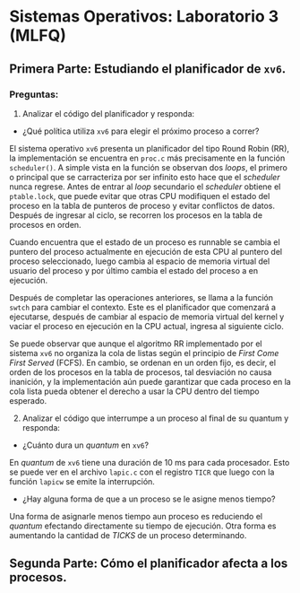 # Sistemas Operativos: Laboratorio 3 (MLFQ)

## Primera Parte: Estudiando el planificador de `xv6`.

### Preguntas:

1. Analizar el código del planificador y responda:
- ¿Qué política utiliza `xv6` para elegir el próximo proceso a correr?

El sistema operativo `xv6` presenta un planificador del tipo Round Robin (RR), la implementación se encuentra en `proc.c` más precisamente en la función `scheduler()`. A simple vista en la función se observan dos *loops*, el primero o principal que se carracteriza por ser infinito esto hace que el  *scheduler* nunca regrese. Antes de entrar al *loop* secundario el *scheduler* obtiene el `ptable.lock`, que puede evitar que otras CPU modifiquen el estado del proceso en la tabla de punteros de proceso y evitar conflictos de datos. Después de ingresar al ciclo, se recorren los procesos en la tabla de procesos en orden.

Cuando encuentra que el estado de un proceso es runnable se cambia el puntero del proceso actualmente en ejecución de esta CPU al puntero del proceso seleccionado, luego cambia al espacio de memoria virtual del usuario del proceso y por último cambia el estado del proceso a en ejecución.

Después de completar las operaciones anteriores, se llama a la función `swtch` para cambiar el contexto. Este es el planificador que comenzará a ejecutarse, después de cambiar al espacio de memoria virtual del kernel y vaciar el proceso en ejecución en la CPU actual, ingresa al siguiente ciclo.

Se puede observar que aunque el algoritmo RR implementado por el sistema `xv6` no organiza la cola de listas según el principio de *First Come First Served* (FCFS). En cambio, se ordenan en un orden fijo, es decir, el orden de los procesos en la tabla de procesos, tal desviación no causa inanición, y la implementación aún puede garantizar que cada proceso en la cola lista pueda obtener el derecho a usar la CPU dentro del tiempo esperado.

2. Analizar el código que interrumpe a un proceso al final de su quantum y responda:

- ¿Cuánto dura un *quantum* en `xv6`?

En *quantum* de `xv6` tiene una duración de 10 ms para cada procesador. Esto se puede ver en el archivo `lapic.c` con el registro `TICR` que luego con la función `lapicw` se emite la interrupción.

- ¿Hay alguna forma de que a un proceso se le asigne menos tiempo?

Una forma de asignarle menos tiempo aun proceso es reduciendo el *quantum* efectando directamente su tiempo de ejecución. Otra forma es aumentando la cantidad de *TICKS* de un proceso determinando.

## Segunda Parte: Cómo el planificador afecta a los procesos.
